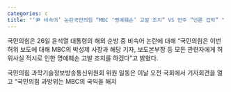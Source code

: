 ```yaml
---
categories: c
title: "‘尹 비속어’ 논란국민의힘 “MBC ‘명예훼손’ 고발 조치” VS 민주 “언론 겁박” "
---
```

  국민의힘은 26일 윤석열 대통령의 해외 순방 중 비속어 논란에 대해 “국민의힘은 이번 허위 보도에 대해 MBC의 박성제 사장과 해당 기자, 보도본부장 등 모든 관련자에게 허위사실 적시로 인한 명예훼손 고발 조치를 하겠다”고 밝혔다.
 
국민의힘 과학기술정보방송통신위원회 위원 일동은 이날 오전 국회에서 기자회견을 열고 “국민의힘 과방위는 MBC의 국익을 해치
